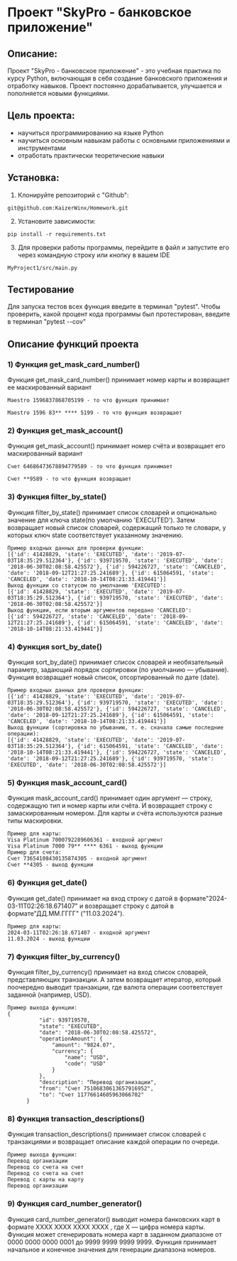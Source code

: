 # Проект "SkyPro - банковское приложение"
## Описание:
Проект "SkyPro - банковское приложение" - это учебная практика по курсу Python, включающая
в себя создание банковского приложения и отработку навыков. Проект постоянно дорабатывается,
улучшается и пополняется новыми функциями.
## Цель проекта:
 - научиться программированию на языке Python
 - научиться основным навыкам работы с основными приложениями и инструментами 
 - отработать практически теоретические навыки 
## Установка:
1. Клонируйте репозиторий с "Github":
```
git@github.com:KaizerWinx/Homework.git
```
2. Установите зависимости:
```
pip install -r requirements.txt
```
3. Для проверки работы программы, перейдите в файл и запустите его через командную 
строку или кнопку в вашем IDE 
```
MyProject1/src/main.py
```
## Тестирование
Для запуска тестов всех функция введите в терминал "pytest". Чтобы проверить, какой процент кода программы был протестирован, введите в терминал "pytest --cov"
## Описание функций проекта
### 1) Функция get_mask_card_number() 
Функция get_mask_card_number() принимает номер карты и возвращает ее маскированный вариант
```
Maestro 1596837868705199 - то что функция принимает
                         
Maestro 1596 83** **** 5199 - то что функция возвращает
```
### 2) Функция get_mask_account() 
Функция get_mask_account() принимает номер счёта и возвращает его маскированный вариант
```
Счет 64686473678894779589 - то что функция принимает
                         
Счет **9589 - то что функция возвращает
```
### 3) Функция filter_by_state() 
Функция filter_by_state() принимает список словарей и опционально значение для ключа 
state(по умолчанию 'EXECUTED'). Затем возвращает новый список словарей, содержащий только те словари,
у которых ключ state соответствует указанному значению.
```
Пример входных данных для проверки функции:
[{'id': 41428829, 'state': 'EXECUTED', 'date': '2019-07-03T18:35:29.512364'}, {'id': 939719570, 'state': 'EXECUTED', 'date': '2018-06-30T02:08:58.425572'}, {'id': 594226727, 'state': 'CANCELED', 'date': '2018-09-12T21:27:25.241689'}, {'id': 615064591, 'state': 'CANCELED', 'date': '2018-10-14T08:21:33.419441'}]
Выход функции со статусом по умолчанию 'EXECUTED':                       
[{'id': 41428829, 'state': 'EXECUTED', 'date': '2019-07-03T18:35:29.512364'}, {'id': 939719570, 'state': 'EXECUTED', 'date': '2018-06-30T02:08:58.425572'}]
Выход функции, если вторым аргументов передано 'CANCELED':
[{'id': 594226727, 'state': 'CANCELED', 'date': '2018-09-12T21:27:25.241689'}, {'id': 615064591, 'state': 'CANCELED', 'date': '2018-10-14T08:21:33.419441'}]
```
### 4) Функция sort_by_date() 
Функция sort_by_date() принимает список словарей и необязательный параметр, задающий порядок сортировки (по умолчанию — убывание). Функция возвращает новый список, 
отсортированный по дате (date).
```
Пример входных данных для проверки функции:
[{'id': 41428829, 'state': 'EXECUTED', 'date': '2019-07-03T18:35:29.512364'}, {'id': 939719570, 'state': 'EXECUTED', 'date': '2018-06-30T02:08:58.425572'}, {'id': 594226727, 'state': 'CANCELED', 'date': '2018-09-12T21:27:25.241689'}, {'id': 615064591, 'state': 'CANCELED', 'date': '2018-10-14T08:21:33.419441'}]
Выход функции (сортировка по убыванию, т. е. сначала самые последние операции):
[{'id': 41428829, 'state': 'EXECUTED', 'date': '2019-07-03T18:35:29.512364'}, {'id': 615064591, 'state': 'CANCELED', 'date': '2018-10-14T08:21:33.419441'}, {'id': 594226727, 'state': 'CANCELED', 'date': '2018-09-12T21:27:25.241689'}, {'id': 939719570, 'state': 'EXECUTED', 'date': '2018-06-30T02:08:58.425572'}]
```
### 5) Функция mask_account_card() 
Функция mask_account_card() принимает один аргумент — строку, содержащую тип и номер карты или счёта.
И возвращает строку с замаскированным номером. Для карты и счёта используются разные типы маскировки. 
```
Пример для карты:
Visa Platinum 7000792289606361 - входной аргумент
Visa Platinum 7000 79** **** 6361 - выход функции
Пример для счета:
Счет 73654108430135874305 - входной аргумент
Счет **4305 - выход функции
```
### 6) Функция get_date() 
Функция get_date() принимает на вход строку с датой в формате"2024-03-11T02:26:18.671407" и возвращает строку с датой в формате"ДД.ММ.ГГГГ" ("11.03.2024"). 
```
Пример для карты:
2024-03-11T02:26:18.671407 - входной аргумент
11.03.2024 - выход функции
```

### 7) Функция filter_by_currency()
Функция filter_by_currency() принимает на вход список словарей, представляющих транзакции. А затем возвращает итератор, который поочередно выводит транзакции, где валюта операции соответствует заданной (например, USD).
```
Пример выхода функции:
{
          "id": 939719570,
          "state": "EXECUTED",
          "date": "2018-06-30T02:08:58.425572",
          "operationAmount": {
              "amount": "9824.07",
              "currency": {
                  "name": "USD",
                  "code": "USD"
              }
          },
          "description": "Перевод организации",
          "from": "Счет 75106830613657916952",
          "to": "Счет 11776614605963066702"
      }
```

### 8) Функция transaction_descriptions()
Функция transaction_descriptions() принимает список словарей с транзакциями и возвращает описание каждой операции по очереди.
```
Пример выхода функции:
Перевод организации
Перевод со счета на счет
Перевод со счета на счет
Перевод с карты на карту
Перевод организации
```

### 9) Функция card_number_generator()
Функция card_number_generator() выводит номера банковских карт в формате 
XXXX XXXX XXXX XXXX , где X — цифра номера карты. Функция может сгенерировать номера карт в заданном диапазоне от 0000 0000 0000 0001 до 9999 9999 9999 9999.
Функция принимает начальное и конечное значения для генерации диапазона номеров.